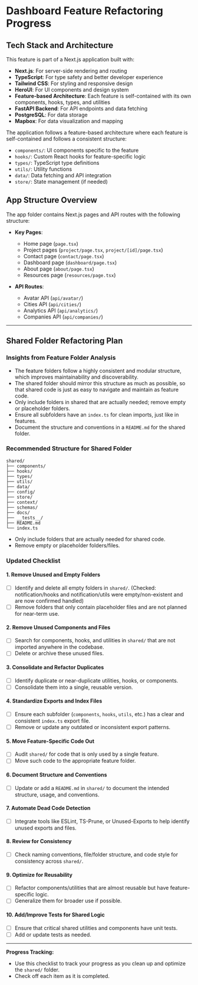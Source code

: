# Dashboard Feature Refactoring Progress

## Tech Stack and Architecture

This feature is part of a Next.js application built with:
- **Next.js**: For server-side rendering and routing
- **TypeScript**: For type safety and better developer experience
- **Tailwind CSS**: For styling and responsive design
- **HeroUI**: For UI components and design system
- **Feature-based Architecture**: Each feature is self-contained with its own components, hooks, types, and utilities
- **FastAPI Backend**: For API endpoints and data fetching
- **PostgreSQL**: For data storage
- **Mapbox**: For data visualization and mapping

The application follows a feature-based architecture where each feature is self-contained and follows a consistent structure:
- `components/`: UI components specific to the feature
- `hooks/`: Custom React hooks for feature-specific logic
- `types/`: TypeScript type definitions
- `utils/`: Utility functions
- `data/`: Data fetching and API integration
- `store/`: State management (if needed)

## App Structure Overview

The app folder contains Next.js pages and API routes with the following structure:
- **Key Pages**:
  - Home page (`page.tsx`)
  - Project pages (`project/page.tsx`, `project/[id]/page.tsx`)
  - Contact page (`contact/page.tsx`)
  - Dashboard page (`dashboard/page.tsx`)
  - About page (`about/page.tsx`)
  - Resources page (`resources/page.tsx`)

- **API Routes**:
  - Avatar API (`api/avatar/`)
  - Cities API (`api/cities/`)
  - Analytics API (`api/analytics/`)
  - Companies API (`api/companies/`)

---

## Shared Folder Refactoring Plan

### Insights from Feature Folder Analysis
- The feature folders follow a highly consistent and modular structure, which improves maintainability and discoverability.
- The shared folder should mirror this structure as much as possible, so that shared code is just as easy to navigate and maintain as feature code.
- Only include folders in shared that are actually needed; remove empty or placeholder folders.
- Ensure all subfolders have an `index.ts` for clean imports, just like in features.
- Document the structure and conventions in a `README.md` for the shared folder.

### Recommended Structure for Shared Folder
```
shared/
├── components/
├── hooks/
├── types/
├── utils/
├── data/
├── config/
├── store/
├── context/
├── schemas/
├── docs/
├── __tests__/
├── README.md
└── index.ts
```
- Only include folders that are actually needed for shared code.
- Remove empty or placeholder folders/files.

### Updated Checklist

#### 1. Remove Unused and Empty Folders
- [ ] Identify and delete all empty folders in `shared/`. (Checked: notification/hooks and notification/utils were empty/non-existent and are now confirmed handled)
- [ ] Remove folders that only contain placeholder files and are not planned for near-term use.

#### 2. Remove Unused Components and Files
- [ ] Search for components, hooks, and utilities in `shared/` that are not imported anywhere in the codebase.
- [ ] Delete or archive these unused files.

#### 3. Consolidate and Refactor Duplicates
- [ ] Identify duplicate or near-duplicate utilities, hooks, or components.
- [ ] Consolidate them into a single, reusable version.

#### 4. Standardize Exports and Index Files
- [ ] Ensure each subfolder (`components`, `hooks`, `utils`, etc.) has a clear and consistent `index.ts` export file.
- [ ] Remove or update any outdated or inconsistent export patterns.

#### 5. Move Feature-Specific Code Out
- [ ] Audit `shared/` for code that is only used by a single feature.
- [ ] Move such code to the appropriate feature folder.

#### 6. Document Structure and Conventions
- [ ] Update or add a `README.md` in `shared/` to document the intended structure, usage, and conventions.

#### 7. Automate Dead Code Detection
- [ ] Integrate tools like ESLint, TS-Prune, or Unused-Exports to help identify unused exports and files.

#### 8. Review for Consistency
- [ ] Check naming conventions, file/folder structure, and code style for consistency across `shared/`.

#### 9. Optimize for Reusability
- [ ] Refactor components/utilities that are almost reusable but have feature-specific logic.
- [ ] Generalize them for broader use if possible.

#### 10. Add/Improve Tests for Shared Logic
- [ ] Ensure that critical shared utilities and components have unit tests.
- [ ] Add or update tests as needed.

---

**Progress Tracking:**
- Use this checklist to track your progress as you clean up and optimize the `shared/` folder.
- Check off each item as it is completed. 